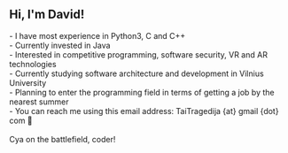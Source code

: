 <h2>Hi, I'm David!</h2>
- I have most experience in Python3, C and C++<br>
- Currently invested in Java<br>
- Interested in competitive programming, software security, VR and AR technologies<br>
- Currently studying software architecture and development in Vilnius University<br>
- Planning to enter the programming field in terms of getting a job by the nearest summer<br>
- You can reach me using this email address: TaiTragedija {at} gmail {dot} com 👀<br><br>
Cya on the battlefield, coder!
<!---
- 👋 Hi, I’m @dasAtRagedy
- 👀 I’m interested in ...
- 🌱 I’m currently learning ...
- 💞️ I’m looking to collaborate on ...
- 📫 How to reach me ...


- This account will primarily be used for saving my code from university courses and programming challenges<br>


dasAtRagedy/dasAtRagedy is a ✨ special ✨ repository because its `README.md` (this file) appears on your GitHub profile.
You can click the Preview link to take a look at your changes.
--->
